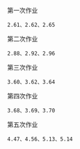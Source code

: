第一次作业
```
2.61、2.62、2.65
```


第二次作业
```
2.88、2.92、2.96
```


第三次作业
```
3.60、3.62、3.64
```

第四次作业
```
3.68、3.69、3.70
```

第五次作业
```
4.47、4.56、5.13、5.14
```
